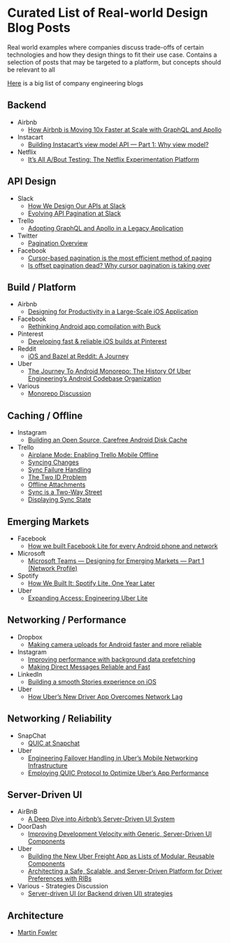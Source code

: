 # Curated List of Real-world Design Blog Posts

Real world examples where companies discuss trade-offs of certain technologies and how they design things to fit their use case. Contains a selection of posts that may be targeted to a platform, but concepts should be relevant to all

[Here](https://github.com/sumodirjo/engineering-blogs) is a big list of company engineering blogs

## Backend

- Airbnb
  - [How Airbnb is Moving 10x Faster at Scale with GraphQL and Apollo](https://medium.com/airbnb-engineering/how-airbnb-is-moving-10x-faster-at-scale-with-graphql-and-apollo-aa4ec92d69e2)
- Instacart
  - [Building Instacart’s view model API — Part 1: Why view model?](https://tech.instacart.com/building-instacarts-view-model-api-part-1-why-view-model-4362f64ffd2a)
- Netflix
  - [It’s All A/Bout Testing: The Netflix Experimentation Platform](https://netflixtechblog.com/its-all-a-bout-testing-the-netflix-experimentation-platform-4e1ca458c15)

## API Design
- Slack
  - [How We Design Our APIs at Slack](https://slack.engineering/how-we-design-our-apis-at-slack/)
  - [Evolving API Pagination at Slack](https://slack.engineering/evolving-api-pagination-at-slack/)
- Trello
  - [Adopting GraphQL and Apollo in a Legacy Application](https://tech.trello.com/adopting-graphql-and-apollo/)
- Twitter
  - [Pagination Overview](https://developer.twitter.com/en/docs/twitter-api/pagination)
- Facebook
  - [Cursor-based pagination is the most efficient method of paging](https://developers.facebook.com/docs/graph-api/results)
  - [Is offset pagination dead? Why cursor pagination is taking over](https://uxdesign.cc/why-facebook-says-cursor-pagination-is-the-greatest-d6b98d86b6c0)

## Build / Platform
- Airbnb
  - [Designing for Productivity in a Large-Scale iOS Application](https://medium.com/airbnb-engineering/designing-for-productivity-in-a-large-scale-ios-application-9376a430a0bf)
- Facebook
  - [Rethinking Android app compilation with Buck](https://engineering.fb.com/2017/11/09/android/rethinking-android-app-compilation-with-buck/)
- Pinterest
  - [Developing fast & reliable iOS builds at Pinterest](https://medium.com/pinterest-engineering/developing-fast-reliable-ios-builds-at-pinterest-part-one-cb1810407b92)
- Reddit
  - [iOS and Bazel at Reddit: A Journey](https://www.reddit.com/r/RedditEng/comments/syz5dw/ios_and_bazel_at_reddit_a_journey/)
- Uber
  - [The Journey To Android Monorepo: The History Of Uber Engineering’s Android Codebase Organization](https://eng.uber.com/android-engineering-code-monorepo/)
- Various
  - [Monorepo Discussion](https://github.com/MobileNativeFoundation/discussions/discussions/31)

## Caching / Offline
- Instagram
  - [Building an Open Source, Carefree Android Disk Cache](https://instagram-engineering.com/building-an-open-source-carefree-android-disk-cache-af57aa9b7c7)
- Trello
  - [Airplane Mode: Enabling Trello Mobile Offline](https://tech.trello.com/sync-architecture/)
  - [Syncing Changes](https://tech.trello.com/syncing-changes/)
  - [Sync Failure Handling](https://tech.trello.com/sync-failure-handling/)
  - [The Two ID Problem](https://tech.trello.com/sync-two-id-problem/)
  - [Offline Attachments](https://tech.trello.com/sync-offline-attachments/)
  - [Sync is a Two-Way Street](https://tech.trello.com/sync-downloads/)
  - [Displaying Sync State](https://tech.trello.com/sync-indicators/)
      
## Emerging Markets
- Facebook
  - [How we built Facebook Lite for every Android phone and network](https://engineering.fb.com/2016/03/09/android/how-we-built-facebook-lite-for-every-android-phone-and-network/)
- Microsoft
  - [Microsoft Teams — Designing for Emerging Markets — Part 1 (Network Profile)](https://medium.com/microsoft-mobile-engineering/microsoft-teams-designing-for-emerging-markets-part-1-network-profile-2daeaa09f313)
- Spotify
  - [How We Built It: Spotify Lite, One Year Later](https://engineering.atspotify.com/2020/12/how-we-built-it-spotify-lite-one-year-later/)
- Uber
  - [Expanding Access: Engineering Uber Lite](https://eng.uber.com/engineering-uber-lite/)

## Networking / Performance
- Dropbox
  - [Making camera uploads for Android faster and more reliable](https://dropbox.tech/mobile/making-camera-uploads-for-android-faster-and-more-reliable)
- Instagram
  - [Improving performance with background data prefetching](https://instagram-engineering.com/improving-performance-with-background-data-prefetching-b191acb39898)
  - [Making Direct Messages Reliable and Fast](https://instagram-engineering.com/making-direct-messages-reliable-and-fast-a152bdfd697f)
- LinkedIn
  - [Building a smooth Stories experience on iOS](https://engineering.linkedin.com/blog/2020/building-stories-on-ios)
- Uber
  - [How Uber’s New Driver App Overcomes Network Lag](https://eng.uber.com/driver-app-optimistic-mode/)

## Networking / Reliability
- SnapChat
  - [QUIC at Snapchat](https://eng.snap.com/quic-at-snap)
- Uber
  - [Engineering Failover Handling in Uber’s Mobile Networking Infrastructure](https://eng.uber.com/eng-failover-handling/)
  - [Employing QUIC Protocol to Optimize Uber’s App Performance](https://eng.uber.com/employing-quic-protocol/)

## Server-Driven UI
- AirBnB
  - [A Deep Dive into Airbnb’s Server-Driven UI System](https://medium.com/airbnb-engineering/a-deep-dive-into-airbnbs-server-driven-ui-system-842244c5f5)
- DoorDash
  - [Improving Development Velocity with Generic, Server-Driven UI Components](https://doordash.engineering/2021/08/24/improving-development-velocity-with-generic-server-driven-ui-components/)
- Uber
  - [Building the New Uber Freight App as Lists of Modular, Reusable Components](https://eng.uber.com/uber-freight-app-architecture-design/)
  - [Architecting a Safe, Scalable, and Server-Driven Platform for Driver Preferences with RIBs](https://eng.uber.com/carbon-driver-app-preferences-ribs/)
- Various - Strategies Discussion
  - [Server-driven UI (or Backend driven UI) strategies](https://github.com/MobileNativeFoundation/discussions/discussions/47)

## Architecture
- [Martin Fowler](https://martinfowler.com/architecture/)
